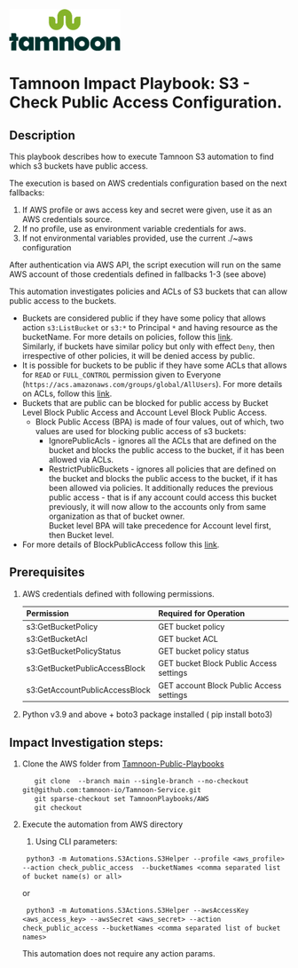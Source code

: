 
<img src="../../images/icons/Tamnoon.png" width="200"/>

# Tamnoon Impact Playbook: S3 - Check Public Access Configuration.

## Description
This playbook describes how to execute Tamnoon S3 automation to find which s3 buckets have public access.

The execution is based on AWS credentials configuration based on the next fallbacks:
1. If AWS profile or aws access key and secret were given, use it as an AWS credentials source.
2. If no profile, use as environment variable credentials for aws.
3. If not environmental variables provided, use the current ./~aws configuration

After authentication via AWS API, the script execution will run on the same AWS account of those credentials defined in fallbacks 1-3 (see above)

This automation investigates policies and ACLs of S3 buckets that can allow public access to the buckets. 
- Buckets are considered public if they have some policy that allows action `s3:ListBucket` or `s3:*` to Principal `*` and having resource as the bucketName. For more details on policies, follow this [link](https://docs.aws.amazon.com/AmazonS3/latest/userguide/bucket-policies.html).  
Similarly, if buckets have similar policy but only with effect `Deny`, then irrespective of other policies, it will be denied access by public.
- It is possible for buckets to be public if they have some ACLs that allows for `READ` or `FULL_CONTROL` permission given to Everyone (`https://acs.amazonaws.com/groups/global/AllUsers`). For more details on ACLs, follow this [link](https://docs.aws.amazon.com/AmazonS3/latest/userguide/acls.html).  
- Buckets that are public can be blocked for public access by Bucket Level Block Public Access and Account Level Block Public Access. 
    - Block Public Access (BPA) is made of four values, out of which, two values are used for blocking public access of s3 buckets:
        - IgnorePublicAcls - ignores all the ACLs that are defined on the bucket and blocks the public access to the bucket, if it has been allowed via ACLs.
        - RestrictPublicBuckets - ignores all policies that are defined on the bucket and blocks the public access to the bucket, if it has been allowed via policies. It additionally reduces the previous public access - that is if any account could access this bucket previously, it will now allow to the accounts only from same organization as that of bucket owner.   
    Bucket level BPA will take precedence for Account level first, then Bucket level.
- For more details of BlockPublicAccess follow this [link](https://docs.aws.amazon.com/AmazonS3/latest/userguide/access-control-block-public-access.html).  

## Prerequisites 
1. AWS credentials defined with following permissions.

    | Permission                     | Required for Operation                        |
    |--------------------------------|-----------------------------------------------|
    | s3:GetBucketPolicy             | GET bucket policy                             |
    | s3:GetBucketAcl                | GET bucket ACL                                |
    | s3:GetBucketPolicyStatus       | GET bucket policy status                      |
    | s3:GetBucketPublicAccessBlock  | GET bucket Block Public Access settings       |
    | s3:GetAccountPublicAccessBlock | GET account Block Public Access settings      |

2. Python v3.9  and above + boto3 package installed ( pip install boto3)

## Impact Investigation steps:
1. Clone the AWS folder from  [Tamnoon-Public-Playbooks](https://github.com/tamnoon-io/Tamnoon-Service)
   ``````
      git clone  --branch main --single-branch --no-checkout git@github.com:tamnoon-io/Tamnoon-Service.git
      git sparse-checkout set TamnoonPlaybooks/AWS
      git checkout

   ``````  

2. Execute the automation from AWS directory
   1. Using CLI parameters:  
   ```
    python3 -m Automations.S3Actions.S3Helper --profile <aws_profile> --action check_public_access  --bucketNames <comma separated list of bucket name(s) or all>
   ```  
   or  
   ```
    python3 -m Automations.S3Actions.S3Helper --awsAccessKey <aws_access_key> --awsSecret <aws_secret> --action check_public_access --bucketNames <comma separated list of bucket names>
   ```  

    This automation does not require any action params.


